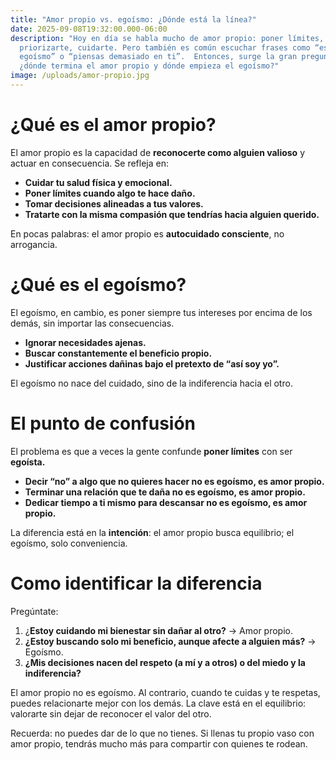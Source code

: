```yaml
---
title: "Amor propio vs. egoísmo: ¿Dónde está la línea?"
date: 2025-09-08T19:32:00.000-06:00
description: "Hoy en día se habla mucho de amor propio: poner límites,
  priorizarte, cuidarte. Pero también es común escuchar frases como “eso ya es
  egoísmo” o “piensas demasiado en ti”.  Entonces, surge la gran pregunta:
  ¿dónde termina el amor propio y dónde empieza el egoísmo?"
image: /uploads/amor-propio.jpg
---
```

# **¿Qué es el amor propio?**

El amor propio es la capacidad de **reconocerte como alguien valioso** y actuar en consecuencia. Se refleja en:

* **Cuidar tu salud física y emocional.**
* **Poner límites cuando algo te hace daño.**
* **Tomar decisiones alineadas a tus valores.**
* **Tratarte con la misma compasión que tendrías hacia alguien querido.**

En pocas palabras: el amor propio es **autocuidado consciente**, no arrogancia.

# **¿Qué es el egoísmo?**

El egoísmo, en cambio, es poner siempre tus intereses por encima de los demás, sin importar las consecuencias.

* **Ignorar necesidades ajenas.**
* **Buscar constantemente el beneficio propio.**
* **Justificar acciones dañinas bajo el pretexto de “así soy yo”.**

El egoísmo no nace del cuidado, sino de la indiferencia hacia el otro.

# **El punto de confusión**

El problema es que a veces la gente confunde **poner límites** con ser **egoísta.**

* **Decir “no” a algo que no quieres hacer no es egoísmo, es amor propio.**
* **Terminar una relación que te daña no es egoísmo, es amor propio.**
* **Dedicar tiempo a ti mismo para descansar no es egoísmo, es amor propio.**

La diferencia está en la **intención**: el amor propio busca equilibrio; el egoísmo, solo conveniencia.

# **Como identificar la diferencia**

Pregúntate:

1. ¿**Estoy cuidando mi bienestar sin dañar al otro?** → Amor propio.
2. **¿Estoy buscando solo mi beneficio, aunque afecte a alguien más?** → Egoísmo.
3. **¿Mis decisiones nacen del respeto (a mí y a otros) o del miedo y la indiferencia?**

El amor propio no es egoísmo. Al contrario, cuando te cuidas y te respetas, puedes relacionarte mejor con los demás. La clave está en el equilibrio: valorarte sin dejar de reconocer el valor del otro.

Recuerda: no puedes dar de lo que no tienes. Si llenas tu propio vaso con amor propio, tendrás mucho más para compartir con quienes te rodean.
